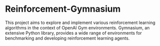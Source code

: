 # Reinforcement-Gymnasium
This project aims to explore and implement various reinforcement learning algorithms in the context of OpenAI Gym environments. Gymnasium, an extensive Python library, provides a wide range of environments for benchmarking and developing reinforcement learning agents.
